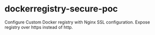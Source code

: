 # dockerregistry-secure-poc
Configure Custom Docker registry with Nginx SSL configuration. Expose registry over https instead of http.
